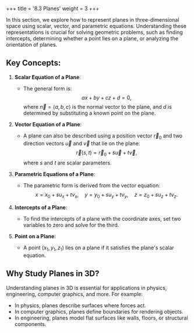 +++
title = '8.3 Planes'
weight = 3
+++

In this section, we explore how to represent planes in three-dimensional space using scalar, vector, and parametric equations. Understanding these representations is crucial for solving geometric problems, such as finding intercepts, determining whether a point lies on a plane, or analyzing the orientation of planes.

## Key Concepts:
1. **Scalar Equation of a Plane**:
   - The general form is:
     $$
     ax + by + cz + d = 0,
     $$
     where $\vec{n} = \langle a, b, c \rangle$ is the normal vector to the plane, and $d$ is determined by substituting a known point on the plane.

2. **Vector Equation of a Plane**:
   - A plane can also be described using a position vector $\vec{r}_0$ and two direction vectors $\vec{u}$ and $\vec{v}$ that lie on the plane:
     $$
     \vec{r}(s, t) = \vec{r}_0 + s\vec{u} + t\vec{v},
     $$
     where $s$ and $t$ are scalar parameters.

3. **Parametric Equations of a Plane**:
   - The parametric form is derived from the vector equation:
     $$
     x = x_0 + su_x + tv_x, \quad y = y_0 + su_y + tv_y, \quad z = z_0 + su_z + tv_z.
     $$

4. **Intercepts of a Plane**:
   - To find the intercepts of a plane with the coordinate axes, set two variables to zero and solve for the third.

5. **Point on a Plane**:
   - A point $(x_1, y_1, z_1)$ lies on a plane if it satisfies the plane's scalar equation.

## Why Study Planes in 3D?
Understanding planes in 3D is essential for applications in physics, engineering, computer graphics, and more. For example:
- In physics, planes describe surfaces where forces act.
- In computer graphics, planes define boundaries for rendering objects.
- In engineering, planes model flat surfaces like walls, floors, or structural components.
